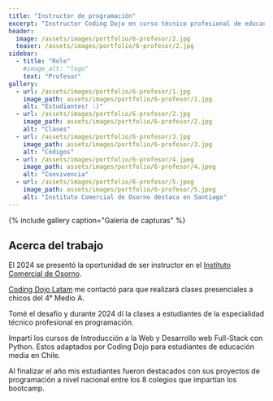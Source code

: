 ```yaml
---
title: "Instructor de programación"
excerpt: "Instructor Coding Dojo en curso técnico profesional de educación media"
header:
  image: /assets/images/portfolio/6-profesor/2.jpg
  teaser: /assets/images/portfolio/6-profesor/2.jpg
sidebar:
  - title: "Role"    
    #image_alt: "logo"
    text: "Profesor"
gallery:
  - url: /assets/images/portfolio/6-profesor/1.jpg
    image_path: assets/images/portfolio/6-profesor/1.jpg
    alt: "Estudiantes! :)"
  - url: /assets/images/portfolio/6-profesor/2.jpg
    image_path: assets/images/portfolio/6-profesor/2.jpg
    alt: "Clases"
  - url: /assets/images/portfolio/6-profesor/3.jpg
    image_path: assets/images/portfolio/6-profesor/3.jpg
    alt: "Códigos"
  - url: /assets/images/portfolio/6-profesor/4.jpeg
    image_path: assets/images/portfolio/6-profesor/4.jpeg
    alt: "Convivencia"
  - url: /assets/images/portfolio/6-profesor/5.jpeg
    image_path: assets/images/portfolio/6-profesor/5.jpeg
    alt: "Instituto Comercial de Osorno destaca en Santiago"
---
```


{% include gallery caption="Galería de capturas" %}

## Acerca del trabajo

El 2024 se presentó la oportunidad de ser instructor en el [Instituto Comercial de Osorno](https://www.institutocomercialosorno.cl/).

[Coding Dojo Latam](https://www.codingdojo.la/) me contactó para que realizará clases presenciales a chicos del 4° Medio A.

Tomé el desafio y durante 2024 dí la clases a estudiantes de la especialidad técnico profesional en programación.

Impartí los cursos de Introducción a la Web y Desarrollo web Full-Stack con Python. Estos adaptados por Coding Dojo para estudiantes de educación media en Chile.

Al finalizar el año mis estudiantes fueron destacados con sus proyectos de programación a nivel nacional entre los 8 colegios que impartían los bootcamp. 